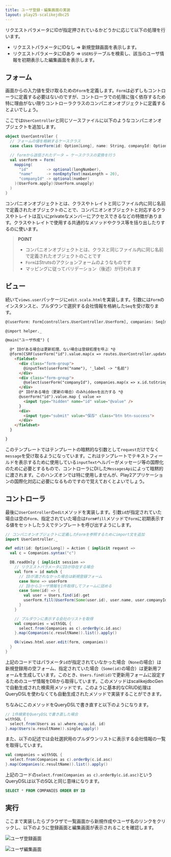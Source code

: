 ```yaml
---
title: ユーザ登録・編集画面の実装
layout: play25-scalikejdbc25
---
```


リクエストパラメータにIDが指定押されているかどうかに応じて以下の処理を行います。

* リクエストパラメータにIDなし ⇒ 新規登録画面を表示します。
* リクエストパラメータにIDあり ⇒ `USERS`テーブルを検索し、該当のユーザ情報を初期表示した編集画面を表示します。

## フォーム

画面からの入力値を受け取るための`Form`を定義します。`Form`は必ずしもコントローラに定義する必要はないのですが、コントローラでの処理に強く依存するため特に理由がない限りコントローラクラスのコンパニオンオブジェクトに定義するとよいでしょう。

ここでは`UserController`と同じソースファイルに以下のようなコンパニオンオブジェクトを追加します。

```scala
object UserController {
  // フォームの値を格納するケースクラス
  case class UserForm(id: Option[Long], name: String, companyId: Option[Int])

  // formから送信されたデータ ⇔ ケースクラスの変換を行う
  val userForm = Form(
    mapping(
      "id"        -> optional(longNumber),
      "name"      -> nonEmptyText(maxLength = 20),
      "companyId" -> optional(number)
    )(UserForm.apply)(UserForm.unapply)
  )
}
```

コンパニオンオブジェクトとは、クラスやトレイトと同じファイル内に同じ名前で定義されたオブジェクトのことで、コンパニオンオブジェクトと対応するクラスやトレイトは互いにprivateなメンバーにアクセスできるなどの特徴があります。クラスやトレイトで使用する共通的なメソッドやクラス等を括り出したりするのに使います。

> **POINT**
>
> * コンパニオンオブジェクトとは、クラスと同じファイル内に同じ名前で定義されたオブジェクトのことです
> * `Form`はStrutsのアクションフォームのようなものです
> * マッピングに従ってバリデーション（後述）が行われます

## ビュー

続いて`views.user`パッケージに`edit.scala.html`を実装します。引数には`Form`のインスタンスと、プルダウンで選択する会社情報を格納した`Seq`を受け取ります。

```html
@(userForm: Form[controllers.UserController.UserForm], companies: Seq[models.Tables.CompaniesRow])(implicit request: Request[Any], messages: Messages)

@import helper._

@main("ユーザ作成") {

  @* IDがある場合は更新処理、ない場合は登録処理を呼ぶ *@
  @form(CSRF(userForm("id").value.map(x => routes.UserController.update).getOrElse(routes.UserController.create)), 'class -> "container", 'role -> "form") {
    <fieldset>
      <div class="form-group">
        @inputText(userForm("name"), '_label -> "名前")
      </div>
      <div class="form-group">
        @select(userForm("companyId"), companies.map(x => x.id.toString -> x.name).toSeq, '_label -> "会社", '_default -> "-- 会社名を選択してください --")
      </div>
      @* IDがある場合（更新の場合）のみhiddenを出力する *@
      @userForm("id").value.map { value =>
        <input type="hidden" name="id" value="@value" />
      }
      <div>
        <input type="submit" value="保存" class="btn btn-success">
      </div>
    </fieldset>
  }

}
```

このテンプレートではテンプレートの暗黙的な引数として`request`だけでなく`message`を受け取るようになっています。これはテンプレートでテキストフィールドを表示するために使用している`inputText`ヘルパーがメッセージ等の国際化のために必要とするもので、コントローラにDIした`MessagesApi`によって暗黙的に渡されます。このハンズオンでは特に使用しませんが、Play2アプリケーションの国際化対応に必要になるものですので覚えておくとよいでしょう。

## コントローラ

最後に`UserController`の`edit`メソッドを実装します。引数`id`が指定されていた場合は空の`Form`、指定されていた場合は`Form#fill`メソッドで`Form`に初期表示する値をセットしたうえでテンプレートを呼び出すようにします。

```scala
// コンパニオンオブジェクトに定義したFormを参照するためにimport文を追加
import UserController._

def edit(id: Option[Long]) = Action { implicit request =>
  val c = Companies.syntax("c")

  DB.readOnly { implicit session =>
    // リクエストパラメータにIDが存在する場合
    val form = id match {
      // IDが渡されなかった場合は新規登録フォーム
      case None => userForm
      // IDからユーザ情報を1件取得してフォームに詰める
      case Some(id) => {
        val user = Users.find(id).get
        userForm.fill(UserForm(Some(user.id), user.name, user.companyId))
      }
    }

    // プルダウンに表示する会社のリストを取得
    val companies = withSQL {
      select.from(Companies as c).orderBy(c.id.asc)
    }.map(Companies(c.resultName)).list().apply()

    Ok(views.html.user.edit(form, companies))
  }
}
```

上記のコードではパラメータ`id`が指定されていなかった場合（`None`の場合）は新規登録用の空フォーム、指定されていた場合（`Some(id)`の場合）は更新用フォームを生成しています。このとき、`Users.find(id)`で更新用フォームに設定するためのユーザ情報をDBから取得しています。このメソッドはscalikejdbcGenで自動生成された検索用メソッドです。このように基本的なCRUD処理はQueryDSLを使わなくても自動生成されたメソッドで実装することができます。

ちなみにこのメソッドをQueryDSLで書き直すと以下のようになります。

```scala
// 1件検索をQueryDSLで書き直した場合
withSQL {
  select.from(Users as u).where.eq(u.id, id)
}.map(Users(u.resultName)).single.apply()
```

また、以下の記述では会社選択用のプルダウンリストに表示する会社情報の一覧を取得しています。

```scala
val companies = withSQL {
  select.from(Companies as c).orderBy(c.id.asc)
}.map(Companies(c.resultName)).list().apply()
```

上記のコードの`select.from(Companies as c).orderBy(c.id.asc)`というQueryDSLは以下のSQLと同じ意味になります。

```sql
SELECT * FROM COMPANIES ORDER BY ID
```

## 実行

ここまで実装したらブラウザで一覧画面から新規作成やユーザ名のリンクをクリックし、以下のように登録画面と編集画面が表示されることを確認します。

![ユーザ登録画面](../images/play2.5-scalikejdbc2.5/register_form.png)

![ユーザ編集画面](../images/play2.5-scalikejdbc2.5/edit_form.png)
